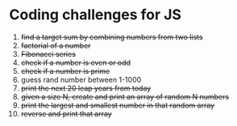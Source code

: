 # Coding challenges for JS

1. ~~find a target sum by combining numbers from two lists~~
2. ~~factorial of a number~~
3. ~~Fibonacci series~~
4. ~~check if a number is even or odd~~
5. ~~check if a number is prime~~
6. guess rand number between 1-1000
7. ~~print the next 20 leap years from today~~
8. ~~given a size N, create and print an array of random N numbers~~
9. ~~print the largest and smallest number in that random array~~
10. ~~reverse and print that array~~
